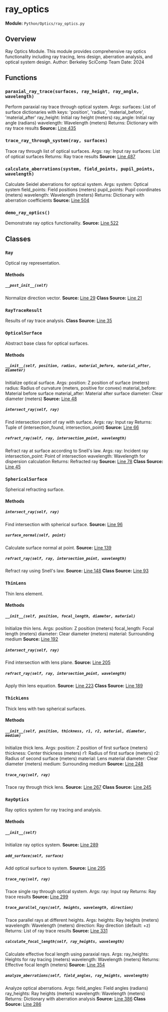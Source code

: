 # ray_optics
**Module:** `Python/Optics/ray_optics.py`
## Overview
Ray Optics Module.
This module provides comprehensive ray optics functionality including
ray tracing, lens design, aberration analysis, and optical system design.
Author: Berkeley SciComp Team
Date: 2024
## Functions
### `paraxial_ray_trace(surfaces, ray_height, ray_angle, wavelength)`
Perform paraxial ray trace through optical system.
Args:
surfaces: List of surface dictionaries with keys:
'position', 'radius', 'material_before', 'material_after'
ray_height: Initial ray height (meters)
ray_angle: Initial ray angle (radians)
wavelength: Wavelength (meters)
Returns:
Dictionary with ray trace results
**Source:** [Line 435](Python/Optics/ray_optics.py#L435)
### `trace_ray_through_system(ray, surfaces)`
Trace ray through list of optical surfaces.
Args:
ray: Input ray
surfaces: List of optical surfaces
Returns:
Ray trace results
**Source:** [Line 487](Python/Optics/ray_optics.py#L487)
### `calculate_aberrations(system, field_points, pupil_points, wavelength)`
Calculate Seidel aberrations for optical system.
Args:
system: Optical system
field_points: Field positions (meters)
pupil_points: Pupil coordinates (meters)
wavelength: Wavelength (meters)
Returns:
Dictionary with aberration coefficients
**Source:** [Line 504](Python/Optics/ray_optics.py#L504)
### `demo_ray_optics()`
Demonstrate ray optics functionality.
**Source:** [Line 522](Python/Optics/ray_optics.py#L522)
## Classes
### `Ray`
Optical ray representation.
#### Methods
##### `__post_init__(self)`
Normalize direction vector.
**Source:** [Line 29](Python/Optics/ray_optics.py#L29)
**Class Source:** [Line 21](Python/Optics/ray_optics.py#L21)
### `RayTraceResult`
Results of ray trace analysis.
**Class Source:** [Line 35](Python/Optics/ray_optics.py#L35)
### `OpticalSurface`
Abstract base class for optical surfaces.
#### Methods
##### `__init__(self, position, radius, material_before, material_after, diameter)`
Initialize optical surface.
Args:
position: Z position of surface (meters)
radius: Radius of curvature (meters, positive for convex)
material_before: Material before surface
material_after: Material after surface
diameter: Clear diameter (meters)
**Source:** [Line 48](Python/Optics/ray_optics.py#L48)
##### `intersect_ray(self, ray)`
Find intersection point of ray with surface.
Args:
ray: Input ray
Returns:
Tuple of (intersection_found, intersection_point)
**Source:** [Line 66](Python/Optics/ray_optics.py#L66)
##### `refract_ray(self, ray, intersection_point, wavelength)`
Refract ray at surface according to Snell's law.
Args:
ray: Incident ray
intersection_point: Point of intersection
wavelength: Wavelength for dispersion calculation
Returns:
Refracted ray
**Source:** [Line 78](Python/Optics/ray_optics.py#L78)
**Class Source:** [Line 45](Python/Optics/ray_optics.py#L45)
### `SphericalSurface`
Spherical refracting surface.
#### Methods
##### `intersect_ray(self, ray)`
Find intersection with spherical surface.
**Source:** [Line 96](Python/Optics/ray_optics.py#L96)
##### `surface_normal(self, point)`
Calculate surface normal at point.
**Source:** [Line 139](Python/Optics/ray_optics.py#L139)
##### `refract_ray(self, ray, intersection_point, wavelength)`
Refract ray using Snell's law.
**Source:** [Line 148](Python/Optics/ray_optics.py#L148)
**Class Source:** [Line 93](Python/Optics/ray_optics.py#L93)
### `ThinLens`
Thin lens element.
#### Methods
##### `__init__(self, position, focal_length, diameter, material)`
Initialize thin lens.
Args:
position: Z position (meters)
focal_length: Focal length (meters)
diameter: Clear diameter (meters)
material: Surrounding medium
**Source:** [Line 192](Python/Optics/ray_optics.py#L192)
##### `intersect_ray(self, ray)`
Find intersection with lens plane.
**Source:** [Line 205](Python/Optics/ray_optics.py#L205)
##### `refract_ray(self, ray, intersection_point, wavelength)`
Apply thin lens equation.
**Source:** [Line 223](Python/Optics/ray_optics.py#L223)
**Class Source:** [Line 189](Python/Optics/ray_optics.py#L189)
### `ThickLens`
Thick lens with two spherical surfaces.
#### Methods
##### `__init__(self, position, thickness, r1, r2, material, diameter, medium)`
Initialize thick lens.
Args:
position: Z position of first surface (meters)
thickness: Center thickness (meters)
r1: Radius of first surface (meters)
r2: Radius of second surface (meters)
material: Lens material
diameter: Clear diameter (meters)
medium: Surrounding medium
**Source:** [Line 248](Python/Optics/ray_optics.py#L248)
##### `trace_ray(self, ray)`
Trace ray through thick lens.
**Source:** [Line 267](Python/Optics/ray_optics.py#L267)
**Class Source:** [Line 245](Python/Optics/ray_optics.py#L245)
### `RayOptics`
Ray optics system for ray tracing and analysis.
#### Methods
##### `__init__(self)`
Initialize ray optics system.
**Source:** [Line 289](Python/Optics/ray_optics.py#L289)
##### `add_surface(self, surface)`
Add optical surface to system.
**Source:** [Line 295](Python/Optics/ray_optics.py#L295)
##### `trace_ray(self, ray)`
Trace single ray through optical system.
Args:
ray: Input ray
Returns:
Ray trace results
**Source:** [Line 299](Python/Optics/ray_optics.py#L299)
##### `trace_parallel_rays(self, heights, wavelength, direction)`
Trace parallel rays at different heights.
Args:
heights: Ray heights (meters)
wavelength: Wavelength (meters)
direction: Ray direction (default: +z)
Returns:
List of ray trace results
**Source:** [Line 331](Python/Optics/ray_optics.py#L331)
##### `calculate_focal_length(self, ray_heights, wavelength)`
Calculate effective focal length using paraxial rays.
Args:
ray_heights: Heights for ray tracing (meters)
wavelength: Wavelength (meters)
Returns:
Effective focal length (meters)
**Source:** [Line 354](Python/Optics/ray_optics.py#L354)
##### `analyze_aberrations(self, field_angles, ray_heights, wavelength)`
Analyze optical aberrations.
Args:
field_angles: Field angles (radians)
ray_heights: Ray heights (meters)
wavelength: Wavelength (meters)
Returns:
Dictionary with aberration analysis
**Source:** [Line 386](Python/Optics/ray_optics.py#L386)
**Class Source:** [Line 286](Python/Optics/ray_optics.py#L286)